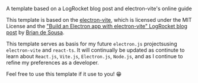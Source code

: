 A template based on a LogRocket blog post and electron-vite's online guide

This template is based on the [electron-vite](https://github.com/alex8088/electron-vite), which is licensed under the MIT License and the ["Build an Electron app with electron-vite" LogRocket blog post](https://blog.logrocket.com/build-electron-app-electron-vite/#creating-web-app-vite-react) by [Brian de Sousa](https://github.com/briandesousa/).

This template serves as basis for my future `electron.js` projectsusing `electron-vite` and `react-ts`. It will continually be updated as continute to learn about `React.js`, `Vite.js`, `Electron.js`, `Node.js`, and as I continue to refine my preferences as a developer.

Feel free to use this template if it use to you! 😁